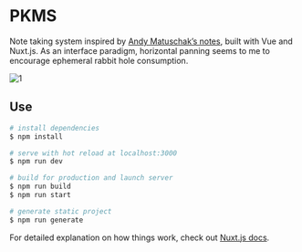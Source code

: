# PKMS

Note taking system inspired by [Andy Matuschak’s notes](https://notes.andymatuschak.org/About_these_notes), built with Vue and Nuxt.js. As an interface paradigm, horizontal panning seems to me to encourage ephemeral rabbit hole consumption.

![1](https://github.com/ycparak/pkms/assets/12952566/e7ea94a1-ffb8-4b81-8f6c-d91d6e5807a2)

## Use

```bash
# install dependencies
$ npm install

# serve with hot reload at localhost:3000
$ npm run dev

# build for production and launch server
$ npm run build
$ npm run start

# generate static project
$ npm run generate
```

For detailed explanation on how things work, check out [Nuxt.js docs](https://nuxtjs.org).
